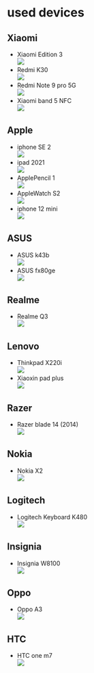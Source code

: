 # used devices
## Xiaomi
- Xiaomi Edition 3 \
![](./imgs/xiaomi3.jpg)
- Redmi K30 \
![](./imgs/k30.jpg)
- Redmi Note 9 pro 5G \
![](./imgs/redminote9ro5g.jpg)
- Xiaomi band 5 NFC \
![](./imgs/miband5.jpg)
## Apple
- iphone SE 2 \
![](./imgs/iphoneSE2.jpg)
- ipad 2021 \
![](./imgs/ipad2021.jpg)
- ApplePencil 1 \
![](./imgs/applepencil1.jpg)
- AppleWatch S2 \
![](./imgs/applewatchs2.jpg)
- iphone 12 mini \
![](./imgs/iphone12mini.jpg)
## ASUS
- ASUS k43b \
![](./imgs/k43b.jpg)
- ASUS fx80ge \
![](./imgs/fx80ge.jpg)
## Realme
- Realme Q3 \
![](./imgs/RealmeQ3.jpg)
## Lenovo
- Thinkpad X220i \
![](./imgs/x220i.jpg)
- Xiaoxin pad plus \
![](./imgs/xiaoxinpadplus.jpg)
## Razer
- Razer blade 14 (2014) \
![](./imgs/razerblade14.jpg)
## Nokia
- Nokia X2 \
![](./imgs/nokiax2.jpg)
## Logitech
- Logitech Keyboard K480 \
![](./imgs/k480.jpg)
## Insignia
- Insignia W8100 \
![](./imgs/w8100.jpg)
## Oppo
- Oppo A3 \
![](./imgs/oppoa3.jpg)
## HTC
- HTC one m7 \
![](./imgs/htconem7.jpg)